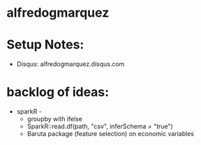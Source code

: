 # alfredogmarquez

# Setup Notes:
  - Disqus: alfredogmarquez.disqus.com

# backlog of ideas:
  - sparkR -
    - groupby with ifelse
    - SparkR::read.df(path, "csv", inferSchema = "true")
    - Baruta package (feature selection) on economic variables
